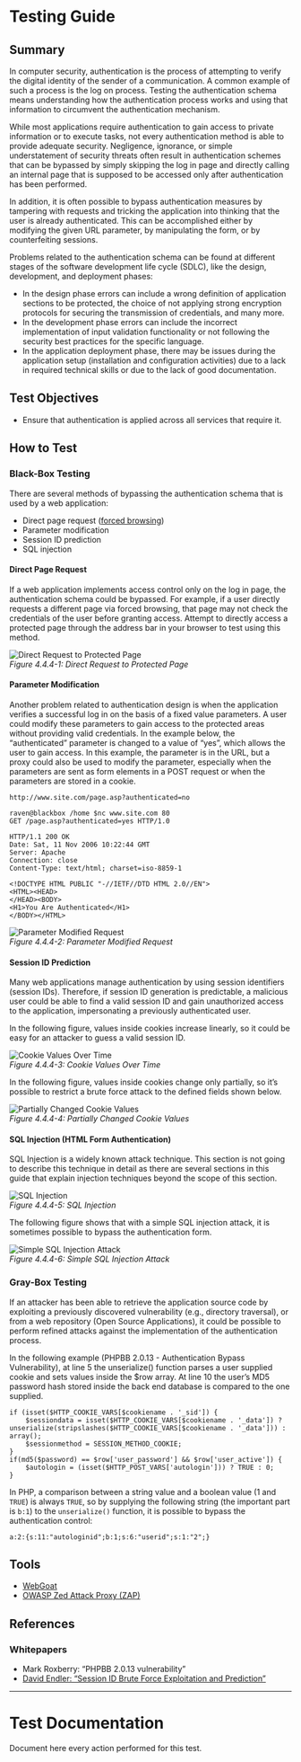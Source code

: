 # Testing Guide

## Summary

In computer security, authentication is the process of attempting to verify the digital identity of the sender of a communication. A common example of such a process is the log on process. Testing the authentication schema means understanding how the authentication process works and using that information to circumvent the authentication mechanism.

While most applications require authentication to gain access to private information or to execute tasks, not every authentication method is able to provide adequate security. Negligence, ignorance, or simple understatement of security threats often result in authentication schemes that can be bypassed by simply skipping the log in page and directly calling an internal page that is supposed to be accessed only after authentication has been performed.

In addition, it is often possible to bypass authentication measures by tampering with requests and tricking the application into thinking that the user is already authenticated. This can be accomplished either by modifying the given URL parameter, by manipulating the form, or by counterfeiting sessions.

Problems related to the authentication schema can be found at different stages of the software development life cycle (SDLC), like the design, development, and deployment phases:

-   In the design phase errors can include a wrong definition of application sections to be protected, the choice of not applying strong encryption protocols for securing the transmission of credentials, and many more.
-   In the development phase errors can include the incorrect implementation of input validation functionality or not following the security best practices for the specific language.
-   In the application deployment phase, there may be issues during the application setup (installation and configuration activities) due to a lack in required technical skills or due to the lack of good documentation.

## Test Objectives

-   Ensure that authentication is applied across all services that require it.

## How to Test

### Black-Box Testing

There are several methods of bypassing the authentication schema that is used by a web application:

-   Direct page request ([forced browsing](https://owasp.org/www-community/attacks/Forced_browsing))
-   Parameter modification
-   Session ID prediction
-   SQL injection

#### Direct Page Request

If a web application implements access control only on the log in page, the authentication schema could be bypassed. For example, if a user directly requests a different page via forced browsing, that page may not check the credentials of the user before granting access. Attempt to directly access a protected page through the address bar in your browser to test using this method.

![Direct Request to Protected Page](https://owasp.org/www-project-web-security-testing-guide/v42/4-Web_Application_Security_Testing/04-Authentication_Testing/images/Basm-directreq.jpg)  
_Figure 4.4.4-1: Direct Request to Protected Page_

#### Parameter Modification

Another problem related to authentication design is when the application verifies a successful log in on the basis of a fixed value parameters. A user could modify these parameters to gain access to the protected areas without providing valid credentials. In the example below, the “authenticated” parameter is changed to a value of “yes”, which allows the user to gain access. In this example, the parameter is in the URL, but a proxy could also be used to modify the parameter, especially when the parameters are sent as form elements in a POST request or when the parameters are stored in a cookie.

```
http://www.site.com/page.asp?authenticated=no

raven@blackbox /home $nc www.site.com 80
GET /page.asp?authenticated=yes HTTP/1.0

HTTP/1.1 200 OK
Date: Sat, 11 Nov 2006 10:22:44 GMT
Server: Apache
Connection: close
Content-Type: text/html; charset=iso-8859-1

<!DOCTYPE HTML PUBLIC "-//IETF//DTD HTML 2.0//EN">
<HTML><HEAD>
</HEAD><BODY>
<H1>You Are Authenticated</H1>
</BODY></HTML>
```

![Parameter Modified Request](https://owasp.org/www-project-web-security-testing-guide/v42/4-Web_Application_Security_Testing/04-Authentication_Testing/images/Basm-parammod.jpg)  
_Figure 4.4.4-2: Parameter Modified Request_

#### Session ID Prediction

Many web applications manage authentication by using session identifiers (session IDs). Therefore, if session ID generation is predictable, a malicious user could be able to find a valid session ID and gain unauthorized access to the application, impersonating a previously authenticated user.

In the following figure, values inside cookies increase linearly, so it could be easy for an attacker to guess a valid session ID.

![Cookie Values Over Time](https://owasp.org/www-project-web-security-testing-guide/v42/4-Web_Application_Security_Testing/04-Authentication_Testing/images/Basm-sessid.jpg)  
_Figure 4.4.4-3: Cookie Values Over Time_

In the following figure, values inside cookies change only partially, so it’s possible to restrict a brute force attack to the defined fields shown below.

![Partially Changed Cookie Values](https://owasp.org/www-project-web-security-testing-guide/v42/4-Web_Application_Security_Testing/04-Authentication_Testing/images/Basm-sessid2.jpg)  
_Figure 4.4.4-4: Partially Changed Cookie Values_

#### SQL Injection (HTML Form Authentication)

SQL Injection is a widely known attack technique. This section is not going to describe this technique in detail as there are several sections in this guide that explain injection techniques beyond the scope of this section.

![SQL Injection](https://owasp.org/www-project-web-security-testing-guide/v42/4-Web_Application_Security_Testing/04-Authentication_Testing/images/Basm-sqlinj.jpg)  
_Figure 4.4.4-5: SQL Injection_

The following figure shows that with a simple SQL injection attack, it is sometimes possible to bypass the authentication form.

![Simple SQL Injection Attack](https://owasp.org/www-project-web-security-testing-guide/v42/4-Web_Application_Security_Testing/04-Authentication_Testing/images/Basm-sqlinj2.gif)  
_Figure 4.4.4-6: Simple SQL Injection Attack_

### Gray-Box Testing

If an attacker has been able to retrieve the application source code by exploiting a previously discovered vulnerability (e.g., directory traversal), or from a web repository (Open Source Applications), it could be possible to perform refined attacks against the implementation of the authentication process.

In the following example (PHPBB 2.0.13 - Authentication Bypass Vulnerability), at line 5 the unserialize() function parses a user supplied cookie and sets values inside the $row array. At line 10 the user’s MD5 password hash stored inside the back end database is compared to the one supplied.

```
if (isset($HTTP_COOKIE_VARS[$cookiename . '_sid']) {
    $sessiondata = isset($HTTP_COOKIE_VARS[$cookiename . '_data']) ? unserialize(stripslashes($HTTP_COOKIE_VARS[$cookiename . '_data'])) : array();
    $sessionmethod = SESSION_METHOD_COOKIE;
}
if(md5($password) == $row['user_password'] && $row['user_active']) {
    $autologin = (isset($HTTP_POST_VARS['autologin'])) ? TRUE : 0;
}
```

In PHP, a comparison between a string value and a boolean value (1 and `TRUE`) is always `TRUE`, so by supplying the following string (the important part is `b:1`) to the `unserialize()` function, it is possible to bypass the authentication control:

```
a:2:{s:11:"autologinid";b:1;s:6:"userid";s:1:"2";}
```

## Tools

-   [WebGoat](https://owasp.org/www-project-webgoat/)
-   [OWASP Zed Attack Proxy (ZAP)](https://www.zaproxy.org)

## References

### Whitepapers

-   Mark Roxberry: “PHPBB 2.0.13 vulnerability”
-   [David Endler: “Session ID Brute Force Exploitation and Prediction”](https://www.cgisecurity.com/lib/SessionIDs.pdf)

---

# Test Documentation

Document here every action performed for this test.